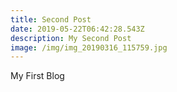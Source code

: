 ```yaml
---
title: Second Post
date: 2019-05-22T06:42:28.543Z
description: My Second Post
image: /img/img_20190316_115759.jpg
---
```

My First Blog
